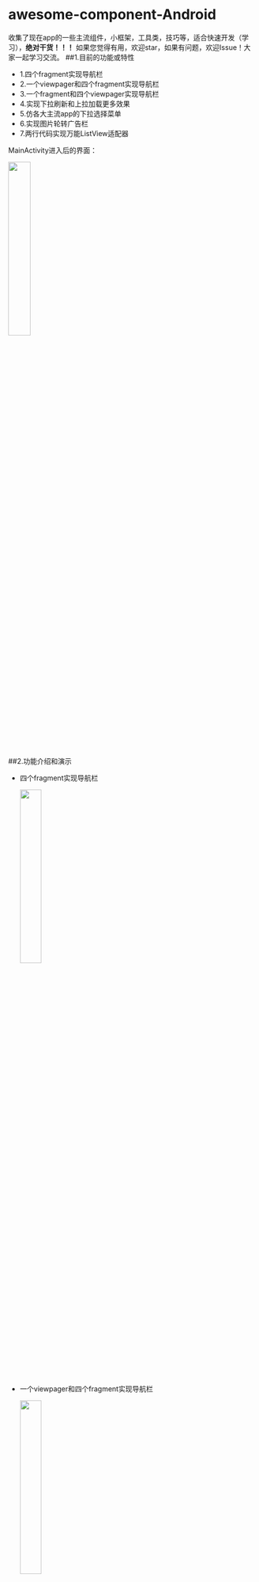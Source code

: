 # awesome-component-Android
收集了现在app的一些主流组件，小框架，工具类，技巧等，适合快速开发（学习），**绝对干货！！！**
如果您觉得有用，欢迎star，如果有问题，欢迎Issue！大家一起学习交流。
##1.目前的功能或特性

* 1.四个fragment实现导航栏
* 2.一个viewpager和四个fragment实现导航栏
* 3.一个fragment和四个viewpager实现导航栏
* 4.实现下拉刷新和上拉加载更多效果
* 5.仿各大主流app的下拉选择菜单
* 6.实现图片轮转广告栏
* 7.两行代码实现万能ListView适配器


MainActivity进入后的界面：<br/>

 <img src="http://119.29.4.130/screenshots/awesome-component-Android/main.jpg" width="30%"><br/><br/>


##2.功能介绍和演示

* 四个fragment实现导航栏

    <img src="http://119.29.4.130/screenshots/awesome-component-Android/test1.gif" width="30%"><br/><br/>

* 一个viewpager和四个fragment实现导航栏

    <img src="http://119.29.4.130/screenshots/awesome-component-Android/test2.gif" width="30%"><br/><br/>
    
* 一个fragment和四个viewpager实现导航栏
    
    <img src="http://119.29.4.130/screenshots/awesome-component-Android/test3.gif" width="30%"><br/><br/>
    
* 实现下拉刷新和上拉加载更多效果
    
    <img src="http://119.29.4.130/screenshots/awesome-component-Android/test4.gif" width="30%"><br/><br/>

* 仿各大主流app的下拉选择菜单
    
    <img src="http://119.29.4.130/screenshots/awesome-component-Android/test5.gif" width="30%"><br/><br/>

* 实现图片轮转广告栏
    
    <img src="http://119.29.4.130/screenshots/awesome-component-Android/test6.gif" width="30%"><br/><br/>

* 两行代码实现万能ListView适配器(ListViewAdapter):
    * 复制cn.yang.utils包中的CommonAdapter和ViewHolder到自己的项目中
    * 构造adapter(调用类似下面的代码)
    ```java
        adapter = new CommonAdapter<News>(this, newsList, R.layout.item_list_test4) {
    		@Override
			public void convert(ViewHolder holder, News mNews) {
				holder.setText(R.id.title, mNews.getTitle()).setText(R.id.content, mNews.getContent())
						.setImageResource(R.id.imageView1, mNews.getImgId());
			}
		};
    ```
    * 其中newsList替换成你的数据，item_list_test4替换成你的listView布局文件
    * 详细代码参照cn.yang.test4中的Test4Activity

    
* [顶部viewpager参考这里](https://github.com/CaMnter/EasySlidingTabs.git)
